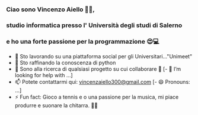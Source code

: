 ### Ciao sono Vincenzo Aiello 👋🏽,
### studio informatica presso l' Università degli studi di Salerno
### e ho una forte passione per la programmazione 😍💻

- 🔭 Sto lavorando su una piattaforma social per gli Universitari..."Unimeet"
- 🌱 Sto raffinando la conoscenza di python
- 👯 Sono alla ricerca di qualsiasi progetto su cui collaborare 🤣
[- 🤔 I’m looking for help with ...]
- 📫 Potete contattarmi qui: vincenzaiello300@gmail.com
[- 😄 Pronouns: ...]
- ⚡ Fun fact: Gioco a tennis e o una passione per la musica,
                mi piace produrre e suonare la chitarra. 🎸🎾


